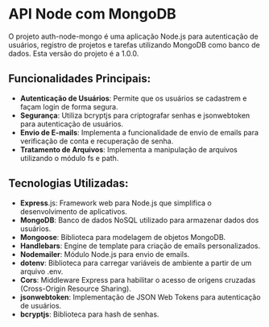 
# API Node com MongoDB

O projeto auth-node-mongo é uma aplicação Node.js para autenticação de usuários, registro de projetos e tarefas utilizando MongoDB como banco de dados. Esta versão do projeto é a 1.0.0.

## Funcionalidades Principais:

- **Autenticação de Usuários**: Permite que os usuários se cadastrem e façam login de forma segura.
- **Segurança**: Utiliza bcryptjs para criptografar senhas e jsonwebtoken para autenticação de usuários.
- **Envio de E-mails**: Implementa a funcionalidade de envio de emails para verificação de conta e recuperação de senha.
- **Tratamento de Arquivos**: Implementa a manipulação de arquivos utilizando o módulo fs e path.

## Tecnologias Utilizadas:

- **Express**.js: Framework web para Node.js que simplifica o desenvolvimento de aplicativos.
- **MongoDB**: Banco de dados NoSQL utilizado para armazenar dados dos usuários.
- **Mongoose**: Biblioteca para modelagem de objetos MongoDB.
- **Handlebars**: Engine de template para criação de emails personalizados.
- **Nodemailer**: Módulo Node.js para envio de emails.
- **dotenv**: Biblioteca para carregar variáveis de ambiente a partir de um arquivo .env.
- **Cors**: Middleware Express para habilitar o acesso de origens cruzadas (Cross-Origin Resource Sharing).
- **jsonwebtoken**: Implementação de JSON Web Tokens para autenticação de usuários.
- **bcryptjs**: Biblioteca para hash de senhas.
